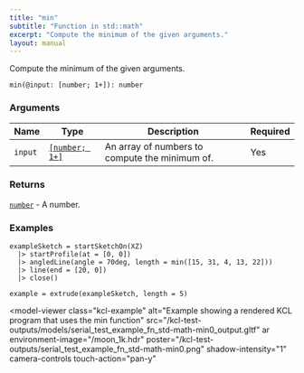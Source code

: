 ```yaml
---
title: "min"
subtitle: "Function in std::math"
excerpt: "Compute the minimum of the given arguments."
layout: manual
---
```


Compute the minimum of the given arguments.

```kcl
min(@input: [number; 1+]): number
```



### Arguments

| Name | Type | Description | Required |
|----------|------|-------------|----------|
| `input` | [`[number; 1+]`](/docs/kcl-std/types/std-types-number) | An array of numbers to compute the minimum of. | Yes |

### Returns

[`number`](/docs/kcl-std/types/std-types-number) - A number.


### Examples

```kcl
exampleSketch = startSketchOn(XZ)
  |> startProfile(at = [0, 0])
  |> angledLine(angle = 70deg, length = min([15, 31, 4, 13, 22]))
  |> line(end = [20, 0])
  |> close()

example = extrude(exampleSketch, length = 5)

```


<model-viewer
  class="kcl-example"
  alt="Example showing a rendered KCL program that uses the min function"
  src="/kcl-test-outputs/models/serial_test_example_fn_std-math-min0_output.gltf"
  ar
  environment-image="/moon_1k.hdr"
  poster="/kcl-test-outputs/serial_test_example_fn_std-math-min0.png"
  shadow-intensity="1"
  camera-controls
  touch-action="pan-y"
>
</model-viewer>


